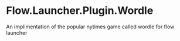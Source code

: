 # Flow.Launcher.Plugin.Wordle
An implimentation of the popular nytimes game called wordle for flow launcher